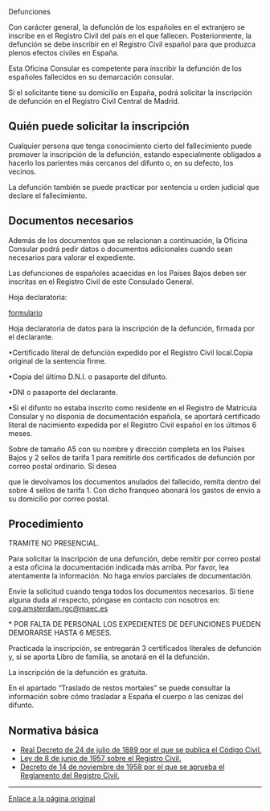  Defunciones

  Con carácter general, la defunción de los españoles en el extranjero se inscribe en el Registro Civil del país en el que fallecen. Posteriormente, la defunción se debe inscribir en el Registro Civil español para que produzca plenos efectos civiles en España.

 Esta Oficina Consular es competente para inscribir la defunción de los españoles fallecidos en su demarcación consular.

 Si el solicitante tiene su domicilio en España, podrá solicitar la inscripción de defunción en el Registro Civil Central de Madrid.

 Quién puede solicitar la inscripción
------------------------------------

 Cualquier persona que tenga conocimiento cierto del fallecimiento puede promover la inscripción de la defunción, estando especialmente obligados a hacerlo los parientes más cercanos del difunto o, en su defecto, los vecinos.

 La defunción también se puede practicar por sentencia u orden judicial que declare el fallecimiento.

 Documentos necesarios
---------------------

 Además de los documentos que se relacionan a continuación, la Oficina Consular podrá pedir datos o documentos adicionales cuando sean necesarios para valorar el expediente.

 Las defunciones de españoles acaecidas en los Países Bajos deben ser inscritas en el Registro Civil de este Consulado General.

Hoja declaratoria:

[formulario](https://www.exteriores.gob.es/Documents/DocumentosSC/Familia/Hoja%20declaratoria%20inscripci%C3%B3n%20defunci%C3%B3n.pdf)

Hoja declaratoria de datos para la inscripción de la defunción, firmada por el declarante.

•Certificado literal de defunción expedido por el Registro Civil local.Copia original de la sentencia firme.

•Copia del último D.N.I. o pasaporte del difunto.

•DNI o pasaporte del declarante.

•Si el difunto no estaba inscrito como residente en el Registro de Matrícula Consular y no disponía de documentación española, se aportará certificado literal de nacimiento expedida por el Registro Civil español en los últimos 6 meses.

Sobre de tamaño A5 con su nombre y dirección completa en los Países Bajos y 2 sellos de tarifa 1 para remitirle dos certificados de defunción por correo postal ordinario. Si desea

que le devolvamos los documentos anulados del fallecido, remita dentro del sobre 4 sellos de tarifa 1. Con dicho franqueo abonará los gastos de envío a su domicilio por correo postal.

 Procedimiento
-------------

 TRAMITE NO PRESENCIAL.

Para solicitar la inscripción de una defunción, debe remitir por correo postal a esta oficina la documentación indicada más arriba. Por favor, lea atentamente la información. No haga envíos parciales de documentación.

Envíe la solicitud cuando tenga todos los documentos necesarios. Si tiene alguna duda al respecto, póngase en contacto con nosotros en: cog.amsterdam.rgc@maec.es

\* POR FALTA DE PERSONAL LOS EXPEDIENTES DE DEFUNCIONES PUEDEN DEMORARSE HASTA 6 MESES.

 Practicada la inscripción, se entregarán 3 certificados literales de defunción y, si se aporta Libro de familia, se anotará en él la defunción.

 La inscripción de la defunción es gratuita.

 En el apartado “Traslado de restos mortales” se puede consultar la información sobre cómo trasladar a España el cuerpo o las cenizas del difunto.

 Normativa básica
----------------

 * [Real Decreto de 24 de julio de 1889 por el que se publica el Código Civil.](https://www.boe.es/buscar/act.php?id=BOE-A-1889-4763)
* [Ley de 8 de junio de 1957 sobre el Registro Civil.](https://www.boe.es/buscar/act.php?id=BOE-A-1957-7537)
* [Decreto de 14 de noviembre de 1958 por el que se aprueba el Reglamento del Registro Civil.](https://www.boe.es/buscar/act.php?id=BOE-A-1958-18486)

 

---

  [Enlace a la página original](https://www.exteriores.gob.es/Consulados/amsterdam/es/ServiciosConsulares/Paginas/index.aspx?scco=Pa%C3%ADses+Bajos&scd=9&scca=Familia&scs=Defunciones)